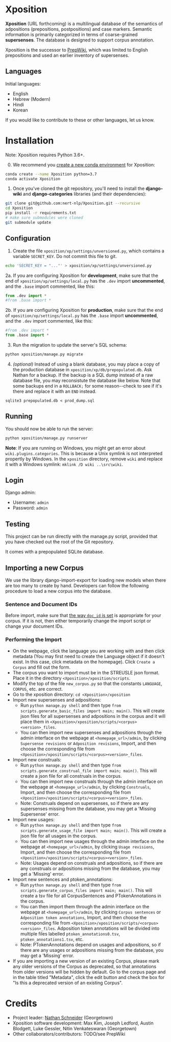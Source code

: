 # Xposition

__Xposition__ (URL forthcoming) is a multilingual database of the semantics of adpositions (prepositions, postpositions) and case markers.
Semantic information is primarily categorized in terms of coarse-grained __supersenses__.
The database is designed to support corpus annotation.

Xposition is the successor to [PrepWiki](http://demo.ark.cs.cmu.edu/PrepWiki/), which was limited to English prepositions
and used an earlier inventory of supersenses.

## Languages

Initial languages:

* English
* Hebrew (Modern)
* Hindi
* Korean

If you would like to contribute to these or other languages, let us know.


# Installation

Note: Xposition requires Python 3.6+.

0. We recommend you [create a new conda environment](https://docs.conda.io/projects/conda/en/latest/user-guide/tasks/manage-environments.html#creating-an-environment-with-commands) for Xposition:

```sh
conda create --name Xposition python=3.7
conda activate Xposition
```

1. Once you've cloned the git repository, you'll need to install the __django-wiki__ and __django-categories__ libraries (and their dependencies):

```sh
git clone git@github.com:nert-nlp/Xposition.git --recursive
cd Xposition
pip install -r requirements.txt
# make sure submodules were cloned
git submodule update
```

## Configuration

1. Create the file `xposition/xp/settings/unversioned.py`, which
contains a variable `SECRET_KEY`. Do not commit this file to git.

```sh
echo 'SECRET_KEY = "..."' > xposition/xp/settings/unversioned.py
```

2a. If you are configuring Xposition for **development**, make sure that the end
of `xposition/xp/settings/local.py` has the `.dev` import
**uncommented**, and the `.base` import commented, like this:

```py
from .dev import *
#from .base import *
```

2b. If you are configuring Xposition for **production**, make sure that the end
of `xposition/xp/settings/local.py` has the `.base` import
**uncommented**, and the `.dev` import commented, like this:

```py
#from .dev import *
from .base import *
```

3. Run the migration to update the server's SQL schema:

```sh
python xposition/manage.py migrate
```

4. _(optional)_ Instead of using a blank database, you may place a copy of the production 
database in `xposition/xp/db/prepopulated.db`. Ask Nathan for a backup. If the backup
is a SQL dump instead of a raw database file, you may reconsistute the database like below.
Note that some backups end in a `ROLLBACK;` for some reason--check to see if it's there and
replace it with an `END` instead.

```
sqlite3 prepopulated.db < prod_dump.sql
```

## Running
You should now be able to run the server:

```sh
python xposition/manage.py runserver
```

**Note**: If you are running on Windows, you might get an error about `wiki.plugins.categories`. This is because a Unix symlink is not interpreted propertly by Windows. In the `xposition` directory, remove `wiki` and replace it with a Windows symlink: `mklink /D wiki ..\src\wiki`.

## Login

Django admin:

  * Username: `admin`
  * Password: `admin`

## Testing

This project can be run directly with the manage.py script, provided
that you have checked out the root of the Git repository.

It comes with a prepopulated SQLite database.

## Importing a new Corpus

We use the library django-import-export for loading new models when there are too many to create by hand. Developers can follow the following procedure to load a new corpus into the database.

### Sentence and Document IDs
Before import, make sure that [the way `doc_id` is set](https://github.com/nert-nlp/Xposition/blob/master/xposition/scripts/new_corpus.py#L121) is appropriate for your corpus.
If it is not, then either temporarily change the import script or change your document IDs.

### Performing the Import

- On the webpage, click the language you are working with and then click metadata (You may first need to create the Language object if it doesn't exist. In this case, click metadata on the homepage). Click `Create a Corpus` and fill out the form.
- The corpus you want to import must be in the STREUSLE json format. Place it in the directory `<Xposition>/xposition/scripts`.
- Modify the top of the file `new_corpus.py` so that the constants `LANGUAGE`, `CORPUS`, etc. are correct.
- Go to the xposition directory: `cd <Xposition>/xposition`
- Import new supersenses and adpositions:
	- Run `python manage.py shell` and then type `from scripts.generate_basic_files import main; main()`. This will create json files for all supersenses and adpositions in the corpus and it will place them in `<Xposition>/xposition/scripts/<corpus><version>_files`.
	- You can then import new supersenses and adpositions through the admin interface on the webpage at `<homepage_url>/admin`, by clicking `Supersense revisions` or `Adposition revisions`, Import, and then choose the corresponding file from `<Xposition>/xposition/scripts/<corpus><version>_files`.
- Import new construals:
	- Run `python manage.py shell` and then type `from scripts.generate_construal_file import main; main()`. This will create a json file for all construals in the corpus.
	- You can then import new construals through the admin interface on the webpage at `<homepage_url>/admin`, by clicking `Construals`, Import, and then choose the corresponding file from `<Xposition>/xposition/scripts/<corpus><version>_files`.
	- Note: Construals depend on supersenses, so if there are any supersenses missing from the database, you may get a 'Missing Supersense' error.
- Import new usages:
	- Run `python manage.py shell` and then type `from scripts.generate_usage_file import main; main()`. This will create a json file for all usages in the corpus.
	- You can then import new usages through the admin interface on the webpage at `<homepage_url>/admin`, by clicking `Usage revisions`, Import, and then choose the corresponding file from `<Xposition>/xposition/scripts/<corpus><version>_files`.
	- Note: Usages depend on construals and adpositions, so if there are any construals or adpositions missing from the database, you may get a 'Missing' error.
- Import new sentences and ptoken_annotations:
	- Run `python manage.py shell` and then type `from scripts.generate_corpus_files import main; main()`. This will create a tsv file for all CorpusSentences and PTokenAnnotations in the corpus.
	- You can then import them through the admin interface on the webpage at `<homepage_url>/admin`, by clicking `Corpus sentences` or `Adposition token annotations`, Import, and then choose the corresponding file from `<Xposition>/xposition/scripts/<corpus><version>_files`. Adposition token annotations will be divided into multiple files labelled `ptoken_annotations0.tsv`, `ptoken_annotations1.tsv`, etc.
	- Note: PTokenAnnotations depend on usages and adpositions, so if there are any usages or adpositions missing from the database, you may get a 'Missing' error.
- If you are importing a new version of an existing Corpus, please mark any older versions of the Corpus as deprecated, so that annotations from older versions will be hidden by default. Go to the corpus page and in the table titled "Metadata", click the edit button and check the box for "Is this a deprecated version of an existing Corpus".

# Credits

* Project leader: [Nathan Schneider](http://nathan.cl) (Georgetown)
* Xposition software development: Max Kim, Joseph Ledford, Austin Blodgett, Luke Gessler, Nitin Venkateswaran (Georgetown)
* Other collaborators/contributors: TODO/see PrepWiki
